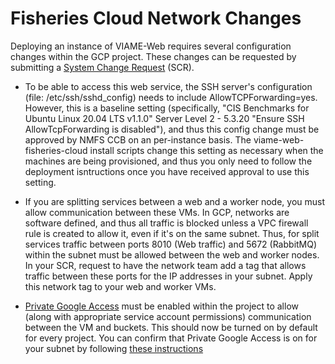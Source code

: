 # Fisheries Cloud Network Changes

Deploying an instance of VIAME-Web requires several configuration changes within the GCP project. These changes can be requested by submitting a [System Change Request](https://docs.google.com/forms/d/e/1FAIpQLSdafnuc7bxEIFkXrPpHkwgy1VxoiGEkMVkZjbMe1DdMYJ9THw/viewform) (SCR). 

* To be able to access this web service, the SSH server's configuration (file: /etc/ssh/sshd_config) needs to include AllowTCPForwarding=yes. However, this is a baseline setting (specifically, "CIS Benchmarks for Ubuntu Linux 20.04 LTS v1.1.0" Server Level 2 - 5.3.20 "Ensure SSH AllowTcpForwarding is disabled"), and thus this config change must be approved by NMFS CCB on an per-instance basis. The viame-web-fisheries-cloud install scripts change this setting as necessary when the machines are being provisioned, and thus you only need to follow the deployment isntructions once you have received approval to use this setting.

* If you are splitting services between a web and a worker node, you must allow communication between these VMs. In GCP, networks are software defined, and thus all traffic is blocked unless a VPC firewall rule is created to allow it, even if it's on the same subnet. Thus, for split services traffic between ports 8010 (Web traffic) and 5672 (RabbitMQ) within the subnet must be allowed between the web and worker nodes. In your SCR, request to have the network team add a tag that allows traffic between these ports for the IP addresses in your subnet. Apply this network tag to your web and worker VMs.

* [Private Google Access](https://cloud.google.com/vpc/docs/configure-private-google-access) must be enabled within the project to allow (along with appropriate service account permissions) communication between the VM and buckets. This should now be turned on by default for every project. You can confirm that Private Google Access is on for your subnet by following [these instructions](https://cloud.google.com/vpc/docs/configure-private-google-access#enabling-pga)
